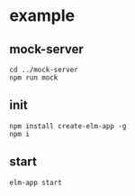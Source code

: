 # example

## mock-server

```
cd ../mock-server
npm run mock
```


## init

```
npm install create-elm-app -g
npm i
```

## start

```
elm-app start
```